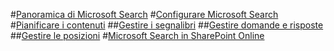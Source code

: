 #[Panoramica di Microsoft Search](overview-microsoft-search.md)
#[Configurare Microsoft Search](setup-microsoft-search.md)
#[Pianificare i contenuti](plan-your-content.md)
##[Gestire i segnalibri](manage-bookmarks.md)
##[Gestire domande e risposte](manage-qas.md)
##[Gestire le posizioni](manage-locations.md)
#[Microsoft Search in SharePoint Online](get-started-search-in-sharepoint-online.md)